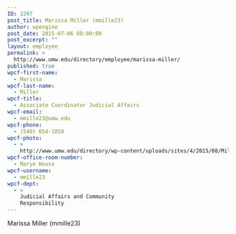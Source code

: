 ```yaml
---
ID: 2297
post_title: Marissa Miller (mmille23)
author: wpengine
post_date: 2015-07-06 08:00:00
post_excerpt: ""
layout: employee
permalink: >
  http://www.umw.edu/directory/employee/marissa-miller/
published: true
wpcf-first-name:
  - Marissa
wpcf-last-name:
  - Miller
wpcf-title:
  - Associate Coordinator Judicial Affairs
wpcf-email:
  - mmille23@umw.edu
wpcf-phone:
  - (540) 654-1058
wpcf-photo:
  - >
    http://www.umw.edu/directory/wp-content/uploads/sites/4/2015/08/Miller_Marissa_100-150x150.jpg
wpcf-office-room-number:
  - Marye House
wpcf-username:
  - mmille23
wpcf-dept:
  - >
    Judicial Affairs and Community
    Responsibility
---
```

Marissa Miller (mmille23)